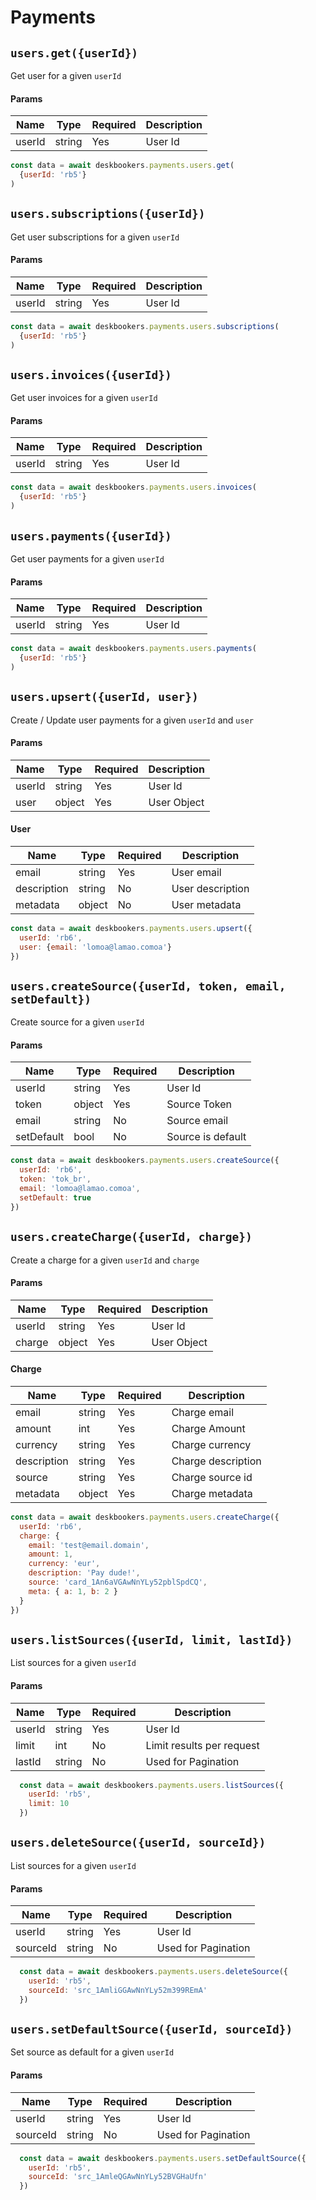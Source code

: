 # Payments


## `users.get({userId})`
Get user for a given `userId`

#### Params

| Name           | Type   | Required | Description         |
| -------------- | ------ | -------- | ------------------- |
| userId         | string | Yes      | User Id             |

```js
const data = await deskbookers.payments.users.get(
  {userId: 'rb5'}
)
```

## `users.subscriptions({userId})`
Get user subscriptions for a given `userId`

#### Params

| Name           | Type   | Required | Description         |
| -------------- | ------ | -------- | ------------------- |
| userId         | string | Yes      | User Id             |

```js
const data = await deskbookers.payments.users.subscriptions(
  {userId: 'rb5'}
)
```

## `users.invoices({userId})`
Get user invoices for a given `userId`

#### Params

| Name           | Type   | Required | Description         |
| -------------- | ------ | -------- | ------------------- |
| userId         | string | Yes      | User Id             |

```js
const data = await deskbookers.payments.users.invoices(
  {userId: 'rb5'}
)
```

## `users.payments({userId})`
Get user payments for a given `userId`

#### Params

| Name           | Type   | Required | Description         |
| -------------- | ------ | -------- | ------------------- |
| userId         | string | Yes      | User Id             |

```js
const data = await deskbookers.payments.users.payments(
  {userId: 'rb5'}
)
```

## `users.upsert({userId, user})`
Create / Update user payments for a given `userId` and `user`

#### Params

| Name           | Type   | Required | Description         |
| -------------- | ------ | -------- | ------------------- |
| userId         | string | Yes      | User Id             |
| user           | object | Yes      | User Object         |

#### User

| Name          | Type   | Required | Description         |
| ------------- | ------ | -------- | ------------------- |
| email         | string | Yes      | User email          |
| description   | string | No       | User description    |
| metadata      | object | No       | User metadata       |

```js
const data = await deskbookers.payments.users.upsert({
  userId: 'rb6',
  user: {email: 'lomoa@lamao.comoa'}
})
```

## `users.createSource({userId, token, email, setDefault})`
Create source for a given `userId`

#### Params

| Name           | Type   | Required | Description         |
| -------------- | ------ | -------- | ------------------- |
| userId         | string | Yes      | User Id             |
| token          | object | Yes      | Source Token        |
| email          | string | No       | Source email        |
| setDefault     | bool   | No       | Source is default   |

```js
const data = await deskbookers.payments.users.createSource({
  userId: 'rb6',
  token: 'tok_br',
  email: 'lomoa@lamao.comoa',
  setDefault: true
})
```

## `users.createCharge({userId, charge})`
Create a charge for a given `userId` and `charge`

#### Params

| Name           | Type   | Required | Description         |
| -------------- | ------ | -------- | ------------------- |
| userId         | string | Yes      | User Id             |
| charge         | object | Yes      | User Object         |

#### Charge

| Name          | Type   | Required | Description         |
| ------------- | ------ | -------- | ------------------- |
| email         | string | Yes      | Charge email        |
| amount        | int    | Yes      | Charge Amount       |
| currency      | string | Yes      | Charge currency     |
| description   | string | Yes      | Charge description  |
| source        | string | Yes      | Charge source id    |
| metadata      | object | Yes      | Charge metadata     |

```js
const data = await deskbookers.payments.users.createCharge({
  userId: 'rb6',
  charge: {
    email: 'test@email.domain',
    amount: 1,
    currency: 'eur',
    description: 'Pay dude!',
    source: 'card_1An6aVGAwNnYLy52pblSpdCQ',
    meta: { a: 1, b: 2 }
  }
})
```

## `users.listSources({userId, limit, lastId})`
List sources for a given `userId`

#### Params

| Name    | Type   | Required | Description               |
| ------- | ------ | -------- | ------------------------- |
| userId  | string | Yes      | User Id                   |
| limit   | int    | No       | Limit results per request |
| lastId  | string | No       | Used for Pagination       |


```js
  const data = await deskbookers.payments.users.listSources({
    userId: 'rb5',
    limit: 10
  })
```

## `users.deleteSource({userId, sourceId})`
List sources for a given `userId`

#### Params

| Name     | Type   | Required | Description               |
| -------- | ------ | -------- | ------------------------- |
| userId   | string | Yes      | User Id                   |
| sourceId | string | No       | Used for Pagination       |


```js
  const data = await deskbookers.payments.users.deleteSource({
    userId: 'rb5',
    sourceId: 'src_1AmliGGAwNnYLy52m399REmA'
  })
```

## `users.setDefaultSource({userId, sourceId})`
Set source as default for a given `userId`

#### Params

| Name     | Type   | Required | Description               |
| -------- | ------ | -------- | ------------------------- |
| userId   | string | Yes      | User Id                   |
| sourceId | string | No       | Used for Pagination       |


```js
  const data = await deskbookers.payments.users.setDefaultSource({
    userId: 'rb5',
    sourceId: 'src_1AmleQGAwNnYLy52BVGHaUfn'
  })
```